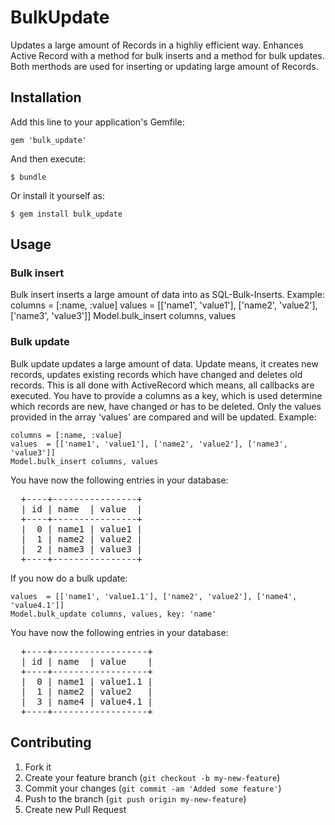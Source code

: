 # BulkUpdate

Updates a large amount of Records in a highliy efficient way.
Enhances Active Record with a method for bulk inserts and a method for bulk updates. Both merthods are used for inserting or updating large amount of Records.

## Installation

Add this line to your application's Gemfile:

    gem 'bulk_update'

And then execute:

    $ bundle

Or install it yourself as:

    $ gem install bulk_update

## Usage

### Bulk insert

Bulk insert inserts a large amount of data into as SQL-Bulk-Inserts. Example:
    columns = [:name, :value]
    values  = [['name1', 'value1'], ['name2', 'value2'], ['name3', 'value3']]
    Model.bulk_insert columns, values

### Bulk update

Bulk update updates a large amount of data. Update means, it creates new records, updates existing records which have changed and deletes old records. This is all done with ActiveRecord which means, all callbacks are executed.
You have to provide a columns as a key, which is used determine which records are new, have changed or has to be deleted. Only the values provided in the array 'values' are compared and will be updated. Example:

    columns = [:name, :value]
    values  = [['name1', 'value1'], ['name2', 'value2'], ['name3', 'value3']]
    Model.bulk_insert columns, values

You have now the following entries in your database:
<pre>
  +----+----------------+
  | id | name  | value  |
  +----+----------------+
  |  0 | name1 | value1 |
  |  1 | name2 | value2 |
  |  2 | name3 | value3 |
  +----+----------------+
</pre>

If you now do a bulk update:

    values  = [['name1', 'value1.1'], ['name2', 'value2'], ['name4', 'value4.1']]
    Model.bulk_update columns, values, key: 'name'

You have now the following entries in your database:
<pre>
  +----+------------------+
  | id | name  | value    |
  +----+------------------+
  |  0 | name1 | value1.1 |
  |  1 | name2 | value2   |
  |  3 | name4 | value4.1 |
  +----+------------------+
</pre>


## Contributing

1. Fork it
2. Create your feature branch (`git checkout -b my-new-feature`)
3. Commit your changes (`git commit -am 'Added some feature'`)
4. Push to the branch (`git push origin my-new-feature`)
5. Create new Pull Request
